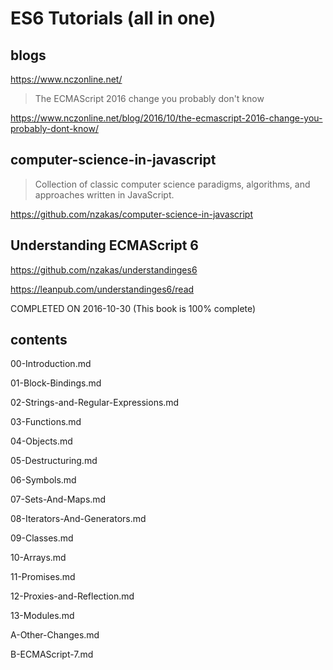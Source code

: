 # ES6 Tutorials (all in one)  



## blogs

https://www.nczonline.net/

> The ECMAScript 2016 change you probably don't know  

https://www.nczonline.net/blog/2016/10/the-ecmascript-2016-change-you-probably-dont-know/




## computer-science-in-javascript  

> Collection of classic computer science paradigms, algorithms, and approaches written in JavaScript.  

https://github.com/nzakas/computer-science-in-javascript




## Understanding ECMAScript 6 

https://github.com/nzakas/understandinges6  

https://leanpub.com/understandinges6/read  

COMPLETED ON 2016-10-30 (This book is 100% complete)



## contents

00-Introduction.md

01-Block-Bindings.md

02-Strings-and-Regular-Expressions.md

03-Functions.md

04-Objects.md

05-Destructuring.md

06-Symbols.md

07-Sets-And-Maps.md

08-Iterators-And-Generators.md

09-Classes.md

10-Arrays.md

11-Promises.md

12-Proxies-and-Reflection.md

13-Modules.md

A-Other-Changes.md

B-ECMAScript-7.md






